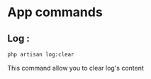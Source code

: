 # App commands

## Log :
```bash
php artisan log:clear
```
This command allow you to clear log's content

